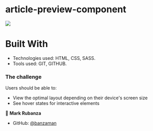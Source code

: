# article-preview-component

![](https://img.shields.io/badge/HTML-red)


# Built With

- Technologies used: HTML, CSS, SASS.
- Tools used: GIT, GITHUB.

### The challenge

Users should be able to:

- View the optimal layout depending on their device's screen size
- See hover states for interactive elements


👤 **Mark Rubanza**

- GitHub: [@banzaman](https://github.com/banzaman)
